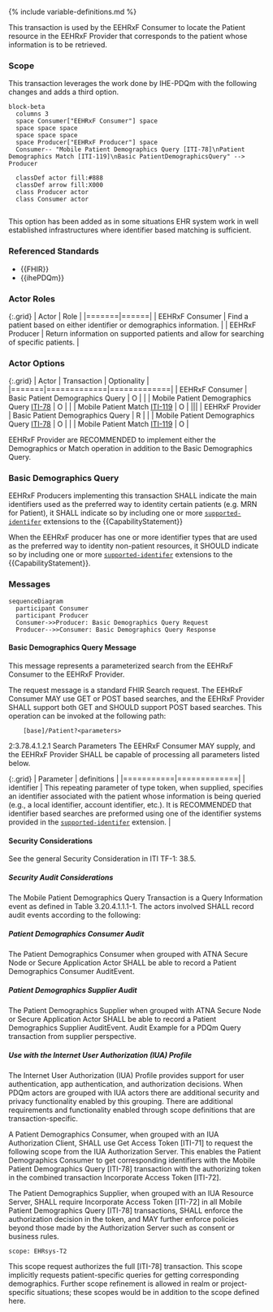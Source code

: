 {% include variable-definitions.md %}

This transaction is used by the EEHRxF Consumer to locate the Patient resource in the EEHRxF Provider that corresponds to the patient whose information is to be retrieved.

### Scope

This transaction leverages the work done by IHE-PDQm with the following changes and adds a third option.

```mermaid
block-beta
  columns 3
  space Consumer["EEHRxF Consumer"] space
  space space space
  space space space
  space Producer["EEHRxF Producer"] space
  Consumer-- "Mobile Patient Demographics Query [ITI-78]\nPatient Demographics Match [ITI-119]\nBasic PatientDemographicsQuery" --> Producer
  
  classDef actor fill:#888
  classDef arrow fill:X000
  class Producer actor
  class Consumer actor
  
```

This option has been added as in some situations EHR system work in well established infrastructures where identifier based matching is sufficient.

### Referenced Standards

* {{FHIR}}
* {{ihePDQm}}

### Actor Roles

{:.grid}
| Actor | Role |
|=======|======|
| EEHRxF Consumer | Find a patient based on either identifier or demographics information. |
| EEHRxF Producer | Return information on supported patients and allow for searching of specific patients. |

### Actor Options

{:.grid}
| Actor | Transaction | Optionality |
|=======|=============|=============|
| EEHRxF Consumer | Basic Patient Demographics Query | O |
|                 | Mobile Patient Demographics Query [ITI-78](https://profiles.ihe.net/ITI/PDQm/ITI-78.html) | O |
|                 | Mobile Patient Match [ITI-119](https://profiles.ihe.net/ITI/PDQm/ITI-119.html) | O |
|||
| EEHRxF Provider | Basic Patient Demographics Query | R |
|                 | Mobile Patient Demographics Query [ITI-78](https://profiles.ihe.net/ITI/PDQm/ITI-78.html) | O |
|                 | Mobile Patient Match [ITI-119](https://profiles.ihe.net/ITI/PDQm/ITI-119.html) | O |

EEHRxF Provider are RECOMMENDED to implement either the Demographics or Match operation in addition to the Basic Demographics Query.

### Basic Demographics Query

EEHRxF Producers implementing this transaction SHALL indicate the main identifiers used as the preferred way to identity certain patients (e.g. MRN for Patient), it SHALL indicate so by including one or more [`supported-identifer`](Extension-SupportedIdentifier.html) extensions to the {{CapabilityStatement}}

When the EEHRxF producer has one or more identifier types that are used as the preferred way to identity non-patient resources, it SHOULD indicate so by including one or more [`supported-identifer`](Extension-SupportedIdentifier.html) extensions to the {{CapabilityStatement}}.

### Messages

```mermaid
sequenceDiagram
  participant Consumer
  participant Producer
  Consumer->>Producer: Basic Demographics Query Request
  Producer-->>Consumer: Basic Demographics Query Response
```

#### Basic Demographics Query Message

This message represents a parameterized search from the EEHRxF Consumer to the EEHRxF Provider.

The request message is a standard FHIR Search request. The EEHRxF Consumer MAY use GET or POST based searches, and the EEHRxF Provider SHALL support both GET and SHOULD support POST based searches. This operation can be invoked at the following path:

```
    [base]/Patient?<parameters>
```


2:3.78.4.1.2.1 Search Parameters
The EEHRxF Consumer MAY supply, and the EEHRxF Provider SHALL be capable of processing all parameters listed below. 

{:.grid}
| Parameter	| definitions |
|===========|=============|
| identifier | This repeating parameter of type token, when supplied, specifies an identifier associated with the patient whose information is being queried (e.g., a local identifier, account identifier, etc.). It is RECOMMENDED that identifier based searches are preformed using one of the identifier systems provided in the [`supported-identifer`](Extension-SupportedIdentifier.html) extension. |

#### Security Considerations

See the general Security Consideration in ITI TF-1: 38.5.

##### Security Audit Considerations

The Mobile Patient Demographics Query Transaction is a Query Information event as defined in Table 3.20.4.1.1.1-1. The actors involved SHALL record audit events according to the following:

##### Patient Demographics Consumer Audit
The Patient Demographics Consumer when grouped with ATNA Secure Node or Secure Application Actor SHALL be able to record a Patient Demographics Consumer AuditEvent. 

##### Patient Demographics Supplier Audit

The Patient Demographics Supplier when grouped with ATNA Secure Node or Secure Application Actor SHALL be able to record a Patient Demographics Supplier AuditEvent. Audit Example for a PDQm Query transaction from supplier perspective.

##### Use with the Internet User Authorization (IUA) Profile

The Internet User Authorization (IUA) Profile provides support for user authentication, app authentication, and authorization decisions. When PDQm actors are grouped with IUA actors there are additional security and privacy functionality enabled by this grouping. There are additional requirements and functionality enabled through scope definitions that are transaction-specific.

A Patient Demographics Consumer, when grouped with an IUA Authorization Client, SHALL use Get Access Token [ITI-71] to request the following scope from the IUA Authorization Server. This enables the Patient Demographics Consumer to get corresponding identifiers with the Mobile Patient Demographics Query [ITI-78] transaction with the authorizing token in the combined transaction Incorporate Access Token [ITI-72].

The Patient Demographics Supplier, when grouped with an IUA Resource Server, SHALL require Incorporate Access Token [ITI-72] in all Mobile Patient Demographics Query [ITI-78] transactions, SHALL enforce the authorization decision in the token, and MAY further enforce policies beyond those made by the Authorization Server such as consent or business rules.

```text
scope: EHRsys-T2
```

This scope request authorizes the full [ITI-78] transaction. This scope implicitly requests patient-specific queries for getting corresponding demographics. Further scope refinement is allowed in realm or project-specific situations; these scopes would be in addition to the scope defined here.
